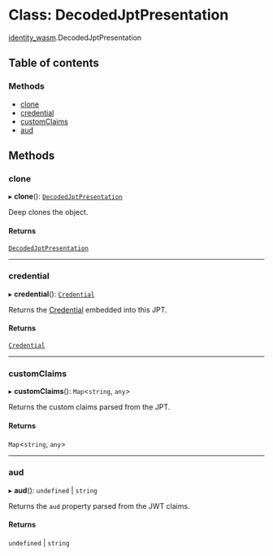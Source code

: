 # Class: DecodedJptPresentation

[identity\_wasm](../modules/identity_wasm.md).DecodedJptPresentation

## Table of contents

### Methods

- [clone](identity_wasm.DecodedJptPresentation.md#clone)
- [credential](identity_wasm.DecodedJptPresentation.md#credential)
- [customClaims](identity_wasm.DecodedJptPresentation.md#customclaims)
- [aud](identity_wasm.DecodedJptPresentation.md#aud)

## Methods

### clone

▸ **clone**(): [`DecodedJptPresentation`](identity_wasm.DecodedJptPresentation.md)

Deep clones the object.

#### Returns

[`DecodedJptPresentation`](identity_wasm.DecodedJptPresentation.md)

___

### credential

▸ **credential**(): [`Credential`](identity_wasm.Credential.md)

Returns the [Credential](identity_wasm.Credential.md) embedded into this JPT.

#### Returns

[`Credential`](identity_wasm.Credential.md)

___

### customClaims

▸ **customClaims**(): `Map`\<`string`, `any`\>

Returns the custom claims parsed from the JPT.

#### Returns

`Map`\<`string`, `any`\>

___

### aud

▸ **aud**(): `undefined` \| `string`

Returns the `aud` property parsed from the JWT claims.

#### Returns

`undefined` \| `string`
